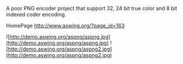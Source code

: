 A poor PNG encoder project that support 32, 24 bit true color and 8 bit indexed coder encoding.

HomePage http://www.aswing.org/?page_id=163

![http://demo.aswing.org/aspng/aspng.jpg](http://demo.aswing.org/aspng/aspng.jpg)
![http://demo.aswing.org/aspng/aspng2.jpg](http://demo.aswing.org/aspng/aspng2.jpg)